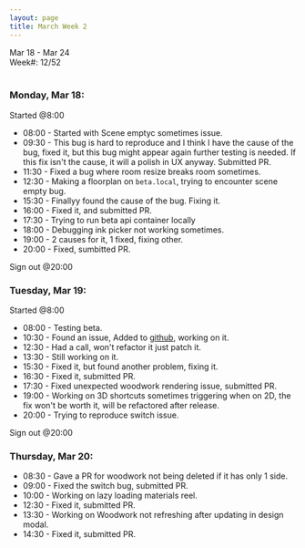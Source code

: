 ```yaml
---
layout: page
title: March Week 2
---
```


Mar 18 - Mar 24<br>
Week#: 12/52<br><br>

### Monday, Mar 18:

Started @8:00

- 08:00 - Started with Scene emptyc sometimes issue.
- 09:30 - This bug is hard to reproduce and I think I have the cause of the bug, fixed it, but this bug might appear again further testing is needed. If this fix isn't the cause, it will a polish in UX anyway. Submitted PR.
- 11:30 - Fixed a bug where room resize breaks room sometimes.
- 12:30 - Making a floorplan on `beta.local`, trying to encounter scene empty bug.
- 15:30 - Finallyy found the cause of the bug. Fixing it.
- 16:00 - Fixed it, and submitted PR.
- 17:30 - Trying to run beta api container locally
- 18:00 - Debugging ink picker not working sometimes.
- 19:00 - 2 causes for it, 1 fixed, fixing other.
- 20:00 - Fixed, sumbitted PR.

Sign out @20:00

### Tuesday, Mar 19:

Started @8:00

- 08:00 - Testing beta.
- 10:30 - Found an issue, Added to [github](https://github.com/EmptyCupHQ/emptycup3d/issues/558), working on it.
- 12:30 - Had a call, won't refactor it just patch it.
- 13:30 - Still working on it.
- 15:30 - Fixed it, but found another problem, fixing it.
- 16:30 - Fixed it, submitted PR.
- 17:30 - Fixed unexpected woodwork rendering issue, submitted PR.
- 19:00 - Working on 3D shortcuts sometimes triggering when on 2D, the fix won't be worth it, will be refactored after release.
- 20:00 - Trying to reproduce switch issue.

Sign out @20:00

### Thursday, Mar 20:

- 08:30 - Gave a PR for woodwork not being deleted if it has only 1 side.
- 09:00 - Fixed the switch bug, submitted PR.
- 10:00 - Working on lazy loading materials reel.
- 12:30 - Fixed it, submitted PR.
- 13:30 - Working on Woodwork not refreshing after updating in design modal.
- 14:30 - Fixed it, submitted PR.